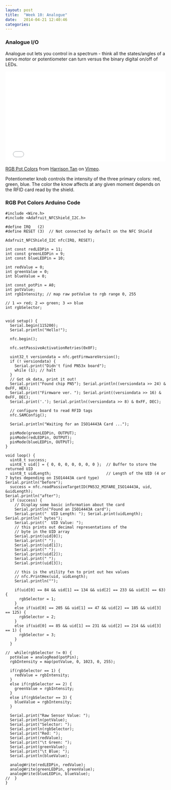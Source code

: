 ```yaml
---
layout: post
title:  "Week 10: Analogue"
date:   2014-04-21 12:40:46
categories:
---
```


### Analogue I/O
Analogue out lets you control in a spectrum - think all the states/angles of a servo motor or potentiometer can turn versus the binary digital on/off of LEDs.

<iframe src="//player.vimeo.com/video/92609020" width="500" height="281" frameborder="0" webkitallowfullscreen mozallowfullscreen allowfullscreen></iframe> <p><a href="http://vimeo.com/92609020">RGB Pot Colors</a> from <a href="http://vimeo.com/user4315024">Harrison Tan</a> on <a href="https://vimeo.com">Vimeo</a>.</p> <p>Potentiometer knob controls the intensity of the three primary colors: red, green, blue. The color the know affects at any given moment depends on the RFID card read by the shield.</p>

### RGB Pot Colors Arduino Code
    #include <Wire.h>
    #include <Adafruit_NFCShield_I2C.h>

    #define IRQ   (2)
    #define RESET (3)  // Not connected by default on the NFC Shield

    Adafruit_NFCShield_I2C nfc(IRQ, RESET);

    int const redLEDPin = 11;
    int const greenLEDPin = 9;
    int const blueLEDPin = 10;

    int redValue = 0;
    int greenValue = 0;
    int blueValue = 0;

    int const potPin = A0;
    int potValue;
    int rgbIntensity; // map raw potValue to rgb range 0, 255

    // 1 => red; 2 => green; 3 => blue
    int rgbSelector;


    void setup() {
      Serial.begin(115200);
      Serial.println("Hello!");

      nfc.begin();

      nfc.setPassiveActivationRetries(0x0F);

      uint32_t versiondata = nfc.getFirmwareVersion();
      if (! versiondata) {
        Serial.print("Didn't find PN53x board");
        while (1); // halt
      }
      // Got ok data, print it out!
      Serial.print("Found chip PN5"); Serial.println((versiondata >> 24) & 0xFF, HEX);
      Serial.print("Firmware ver. "); Serial.print((versiondata >> 16) & 0xFF, DEC);
      Serial.print('.'); Serial.println((versiondata >> 8) & 0xFF, DEC);

      // configure board to read RFID tags
      nfc.SAMConfig();

      Serial.println("Waiting for an ISO14443A Card ...");

      pinMode(greenLEDPin, OUTPUT);
      pinMode(redLEDPin, OUTPUT);
      pinMode(blueLEDPin, OUTPUT);
    }

    void loop() {
      uint8_t success;
      uint8_t uid[] = { 0, 0, 0, 0, 0, 0, 0 };  // Buffer to store the returned UID
      uint8_t uidLength;                        // Length of the UID (4 or 7 bytes depending on ISO14443A card type)
    Serial.println("before");
      success = nfc.readPassiveTargetID(PN532_MIFARE_ISO14443A, uid, &uidLength);
    Serial.println("after");
      if (success) {
        // Display some basic information about the card
        Serial.println("Found an ISO14443A card");
        Serial.print("  UID Length: "); Serial.print(uidLength); Serial.println(" bytes");
        Serial.print("  UID Value: ");
        // this prints out decimal representations of the
        // byte in the UID array
        Serial.print(uid[0]);
        Serial.print(" ");
        Serial.print(uid[1]);
        Serial.print(" ");
        Serial.print(uid[2]);
        Serial.print(" ");
        Serial.print(uid[3]);

        // this is the utility fxn to print out hex values
        // nfc.PrintHex(uid, uidLength);
        Serial.println("");

        if(uid[0] == 84 && uid[1] == 134 && uid[2] == 233 && uid[3] == 63) {
          rgbSelector = 1;
        }
        else if(uid[0] == 205 && uid[1] == 47 && uid[2] == 185 && uid[3] == 125) {
          rgbSelector = 2;
        }
        else if(uid[0] == 85 && uid[1] == 231 && uid[2] == 214 && uid[3] == 1) {
          rgbSelector = 3;
        }
      }

    //  while(rgbSelector != 0) {
      potValue = analogRead(potPin);
      rgbIntensity = map(potValue, 0, 1023, 0, 255);

      if(rgbSelector == 1) {
        redValue = rgbIntensity;
      }
      else if(rgbSelector == 2) {
        greenValue = rgbIntensity;
      }
      else if(rgbSelector == 3) {
        blueValue = rgbIntensity;
      }

      Serial.print("Raw Sensor Value: ");
      Serial.println(potValue);
      Serial.print("Selector: ");
      Serial.println(rgbSelector);
      Serial.print("Red: ");
      Serial.print(redValue);
      Serial.print("\t Green: ");
      Serial.print(greenValue);
      Serial.print("\t Blue: ");
      Serial.println(blueValue);

      analogWrite(redLEDPin, redValue);
      analogWrite(greenLEDPin, greenValue);
      analogWrite(blueLEDPin, blueValue);
    //  }
    }